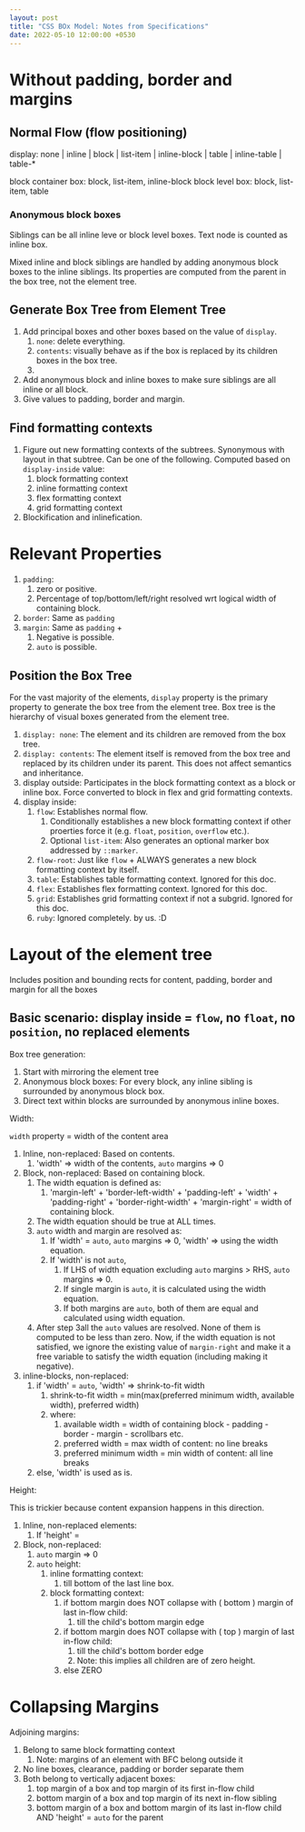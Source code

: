 ```yaml
---
layout: post
title: "CSS BOx Model: Notes from Specifications"
date: 2022-05-10 12:00:00 +0530
---
```


# Without padding, border and margins

## Normal Flow (flow positioning)

display: none | inline | block | list-item | inline-block | table | inline-table | table-\*

block container box: block, list-item, inline-block
block level box: block, list-item, table

### Anonymous block boxes

Siblings can be all inline leve or block level boxes. Text node is counted as inline box.

Mixed inline and block siblings are handled by adding anonymous block boxes to the inline siblings. Its properties are computed from the parent in the box tree, not the element tree.

## Generate Box Tree from Element Tree

1. Add principal boxes and other boxes based on the value of `display`.
   1. `none`: delete everything.
   2. `contents`: visually behave as if the box is replaced by its children boxes in the box tree.
   3.
2. Add anonymous block and inline boxes to make sure siblings are all inline or all block.
3. Give values to padding, border and margin.

## Find formatting contexts

1. Figure out new formatting contexts of the subtrees. Synonymous with layout in that subtree. Can be one of the following. Computed based on `display-inside` value:
   1. block formatting context
   2. inline formatting context
   3. flex formatting context
   4. grid formatting context
2. Blockification and inlinefication.

# Relevant Properties

1. `padding`:
   1. zero or positive.
   2. Percentage of top/bottom/left/right resolved wrt logical width of containing block.
2. `border`: Same as `padding`
3. `margin`: Same as `padding` +
   1. Negative is possible.
   2. `auto` is possible.

## Position the Box Tree

For the vast majority of the elements, `display` property is the primary property to generate the box tree from the element tree. Box tree is the hierarchy of visual boxes generated from the element tree.

1. `display: none`: The element and its children are removed from the box tree.
2. `display: contents`: The element itself is removed from the box tree and replaced by its children under its parent. This does not affect semantics and inheritance.
3. display outside: Participates in the block formatting context as a block or inline box. Force converted to block in flex and grid formatting contexts.
4. display inside:
   1. `flow`: Establishes normal flow.
      1. Conditionally establishes a new block formatting context if other proerties force it (e.g. `float`, `position`, `overflow` etc.).
      2. Optional `list-item`: Also generates an optional marker box addressed by `::marker`.
   2. `flow-root`: Just like `flow` + ALWAYS generates a new block formatting context by itself.
   3. `table`: Establishes table formatting context. Ignored for this doc.
   4. `flex`: Establishes flex formatting context. Ignored for this doc.
   5. `grid`: Establishes grid formatting context if not a subgrid. Ignored for this doc.
   6. `ruby`: Ignored completely. by us. :D

# Layout of the element tree

Includes position and bounding rects for content, padding, border and margin for all the boxes

## Basic scenario: display inside = `flow`, no `float`, no `position`, no replaced elements

Box tree generation:

1. Start with mirroring the element tree
2. Anonymous block boxes: For every block, any inline sibling is surrounded by anonymous block box.
3. Direct text within blocks are surrounded by anonymous inline boxes.

Width:

`width` property = width of the content area

1. Inline, non-replaced: Based on contents.
   1. 'width' => width of the contents, `auto` margins => 0
2. Block, non-replaced: Based on containing block.
   1. The width equation is defined as:
      1. 'margin-left' + 'border-left-width' + 'padding-left' + 'width' + 'padding-right' + 'border-right-width' + 'margin-right' = width of containing block.
   2. The width equation should be true at ALL times.
   3. `auto` width and margin are resolved as:
      1. If 'width' = `auto`, `auto` margins => 0, 'width' => using the width equation.
      2. If 'width' is not `auto`,
         1. If LHS of width equation excluding `auto` margins > RHS, `auto` margins => 0.
         2. If single margin is `auto`, it is calculated using the width equation.
         3. If both margins are `auto`, both of them are equal and calculated using width equation.
   4. After step 3all the `auto` values are resolved. None of them is computed to be less than zero. Now, if the width equation is not satisfied, we ignore the existing value of `margin-right` and make it a free variable to satisfy the width equation (including making it negative).
3. inline-blocks, non-replaced:
   1. if 'width' = `auto`, 'width' => shrink-to-fit width
      1. shrink-to-fit width = min(max(preferred minimum width, available width), preferred width)
      2. where:
         1. available width = width of containing block - padding - border - margin - scrollbars etc.
         2. preferred width = max width of content: no line breaks
         3. preferred minimum width = min width of content: all line breaks
   2. else, 'width' is used as is.

Height:

This is trickier because content expansion happens in this direction.

1. Inline, non-replaced elements:
   1. If 'height' =
2. Block, non-replaced:
   1. `auto` margin => 0
   2. `auto` height:
      1. inline formatting context:
         1. till bottom of the last line box.
      2. block formatting context:
         1. if bottom margin does NOT collapse with ( bottom ) margin of last in-flow child:
            1. till the child's bottom margin edge
         2. if bottom margin does NOT collapse with ( top ) margin of last in-flow child:
            1. till the child's bottom border edge
            2. Note: this implies all children are of zero height.
         3. else ZERO

# Collapsing Margins

Adjoining margins:

1. Belong to same block formatting context
   1. Note: margins of an element with BFC belong outside it
2. No line boxes, clearance, padding or border separate them
3. Both belong to vertically adjacent boxes:
   1. top margin of a box and top margin of its first in-flow child
   2. bottom margin of a box and top margin of its next in-flow sibling
   3. bottom margin of a box and bottom margin of its last in-flow child AND 'height' = `auto` for the parent
